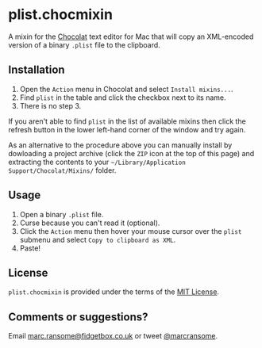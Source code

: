 # plist.chocmixin

A mixin for the [Chocolat](http://www.chocolatapp.com) text editor for Mac that will copy an XML-encoded version of a binary `.plist` file to the clipboard.

## Installation
1. Open the `Action` menu in Chocolat and select `Install mixins...`.
2. Find `plist` in the table and click the checkbox next to its name.
3. There is no step 3.

If you aren't able to find `plist` in the list of available mixins then click the refresh button in the lower left-hand corner of the window and try again.

As an alternative to the procedure above you can manually install by dowloading a project archive (click the `ZIP` icon at the top of this page) and extracting the contents to your `~/Library/Application Support/Chocolat/Mixins/` folder.

## Usage
1. Open a binary `.plist` file.
2. Curse because you can't read it (optional).
3. Click the `Action` menu then hover your mouse cursor over the `plist` submenu and select `Copy to clipboard as XML`.
4. Paste!

## License
`plist.chocmixin` is provided under the terms of the [MIT License](http://opensource.org/licenses/mit-license.php).

## Comments or suggestions?
Email [marc.ransome@fidgetbox.co.uk](mailto://marc.ransome@fidgetbox.co.uk) or tweet [@marcransome](http://www.twitter.com/marcransome).
